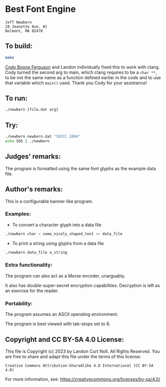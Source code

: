 # Best Font Engine

    Jeff Newbern
    28 Jeanette Ave. #1
    Belmont, MA 02478

## To build:

```sh
make
```

[Cody Boone Ferguson](/winners.html#Cody_Boone_Ferguson) and Landon individually
fixed this to work with clang. Cody turned the second arg to main, which clang
requires to be a `char **`, to be not the same name as a function defined
earlier in the code and to use that variable which `main()` used. Thank you Cody
for your assistance!


## To run:

```sh
./newbern [file.dat arg]
```

## Try:

```sh
./newbern newbern.dat "IOCCC 2004"
echo SOS | ./newbern
```

## Judges' remarks:

The program is formatted using the same font glyphs as the example
data file.

## Author's remarks:

This is a configurable banner-like program.

### Examples:

- To convert a character glyph into a data file

```sh
./newbern char < some_nicely_shaped_text >> data_file
```

- To print a string using glyphs from a data file

```sh
./newbern data_file a_string
```

### Extra functionality:

The program can also act as a Morse encoder, unarguably.

It also has double-super-secret encryption capabilities.
Decryption is left as an exercise for the reader.

### Portability:

The program assumes an ASCII operating environment.

The program is best viewed with tab-stops set to 8.

## Copyright and CC BY-SA 4.0 License:

This file is Copyright (c) 2023 by Landon Curt Noll.  All Rights Reserved.
You are free to share and adapt this file under the terms of this license:

    Creative Commons Attribution-ShareAlike 4.0 International (CC BY-SA 4.0)

For more information, see: https://creativecommons.org/licenses/by-sa/4.0/

